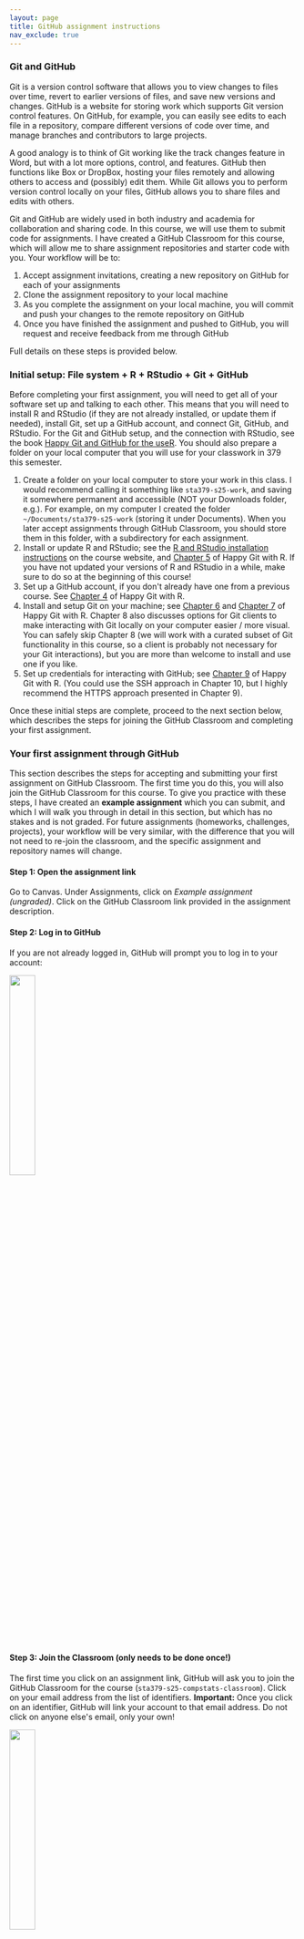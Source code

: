 ```yaml
---
layout: page
title: GitHub assignment instructions
nav_exclude: true
---
```


### Git and GitHub

Git is a version control software that allows you to view changes to files over time, revert to earlier versions of files, and save new versions and changes. GitHub is a website for storing work which supports Git version control features. On GitHub, for example, you can easily see edits to each file in a repository, compare different versions of code over time, and manage branches and contributors to large projects. 

A good analogy is to think of Git working like the track changes feature in Word, but with a lot more options, control, and features. GitHub then functions like Box or DropBox, hosting your files remotely and allowing others to access and (possibly) edit them. While Git allows you to perform version control locally on your files, GitHub allows you to share files and edits with others. 

Git and GitHub are widely used in both industry and academia for collaboration and sharing code. In this course, we will use them to submit code for assignments. I have created a GitHub Classroom for this course, which will allow me to share assignment repositories and starter code with you. Your workflow will be to:

1. Accept assignment invitations, creating a new repository on GitHub for each of your assignments
2. Clone the assignment repository to your local machine
3. As you complete the assignment on your local machine, you will commit and push your changes to the remote repository on GitHub
4. Once you have finished the assignment and pushed to GitHub, you will request and receive feedback from me through GitHub

Full details on these steps is provided below.

### Initial setup: File system + R + RStudio + Git + GitHub

Before completing your first assignment, you will need to get all of your software set up and talking to each other. This means that you will need to install R and RStudio (if they are not already installed, or update them if needed), install Git, set up a GitHub account, and connect Git, GitHub, and RStudio. For the Git and GitHub setup, and the connection with RStudio, see the book [Happy Git and GitHub for the useR](https://happygitwithr.com/). You should also prepare a folder on your local computer that you will use for your classwork in 379 this semester.

1. Create a folder on your local computer to store your work in this class. I would recommend calling it something like `sta379-s25-work`, and saving it somewhere permanent and accessible (NOT your Downloads folder, e.g.). For example, on my computer I created the folder `~/Documents/sta379-s25-work` (storing it under Documents). When you later accept assignments through GitHub Classroom, you should store them in this folder, with a subdirectory for each assignment.
2. Install or update R and RStudio; see the [R and RStudio installation instructions](https://sta379-s25.github.io/resources/software_installation/) on the course website, and [Chapter 5](https://happygitwithr.com/install-r-rstudio) of Happy Git with R. If you have not updated your versions of R and RStudio in a while, make sure to do so at the beginning of this course!
3. Set up a GitHub account, if you don't already have one from a previous course. See [Chapter 4](https://happygitwithr.com/github-acct) of Happy Git with R.
4. Install and setup Git on your machine; see [Chapter 6](https://happygitwithr.com/install-git) and [Chapter 7](https://happygitwithr.com/hello-git) of Happy Git with R. Chapter 8 also discusses options for Git clients to make interacting with Git locally on your computer easier / more visual. You can safely skip Chapter 8 (we will work with a curated subset of Git functionality in this course, so a client is probably not necessary for your Git interactions), but you are more than welcome to install and use one if you like.
5. Set up credentials for interacting with GitHub; see [Chapter 9](https://happygitwithr.com/https-pat) of Happy Git with R. (You could use the SSH approach in Chapter 10, but I highly recommend the HTTPS approach presented in Chapter 9).

Once these initial steps are complete, proceed to the next section below, which describes the steps for joining the GitHub Classroom and completing your first assignment.

### Your first assignment through GitHub

This section describes the steps for accepting and submitting your first assignment on GitHub Classroom. The first time you do this, you will also join the GitHub Classroom for this course. To give you practice with these steps, I have created an **example assignment** which you can submit, and which I will walk you through in detail in this section, but which has no stakes and is not graded. For future assignments (homeworks, challenges, projects), your workflow will be very similar, with the difference that you will not need to re-join the classroom, and the specific assignment and repository names will change.

#### Step 1: Open the assignment link

Go to Canvas. Under Assignments, click on *Example assignment (ungraded)*. Click on the GitHub Classroom link provided in the assignment description.

#### Step 2: Log in to GitHub

If you are not already logged in, GitHub will prompt you to log in to your account:

<img src="https://sta379-s25.github.io/resources/github_instruction_pictures/assignment_link_login.png" width="30%"/>

#### Step 3: Join the Classroom (only needs to be done once!)

The first time you click on an assignment link, GitHub will ask you to join the GitHub Classroom for the course (`sta379-s25-compstats-classroom`). Click on your email address from the list of identifiers. **Important:** Once you click on an identifier, GitHub will link your account to that email address. Do not click on anyone else's email, only your own!

<img src="https://sta379-s25.github.io/resources/github_instruction_pictures/github_classroom_join_classroom.png" width="30%"/>

#### Step 4: Accept the assignment

You will now be prompted to accept the assignment (in this case, `example-assignment`). This will give you access to a new repository on GitHub called `example-assignment-USERNAME` (e.g., `example-assignment-ciaran-evans`). Click the green "Accept this assignment" button.

<img src="https://sta379-s25.github.io/resources/github_instruction_pictures/assignment_accept_assignment.png" width="30%"/>

Once you have accepted the assignment, you will be taken to the assignment repository on GitHub (e.g., `example-assignment-ciaran-evans`). In the example assignment, there are two files already in the repository: `README.md` provides some information about the assignment (short because full assignment instructions are on the course website), and `example_template.R` provides an R script with starter code.

<img src="https://sta379-s25.github.io/resources/github_instruction_pictures/assignment_landing_page.png" width="60%"/>

If you click on the `example_template.R` file, for example, you will see an incomplete R function for calculating the mean, called `my_mean`. In most assignments, you will have one or more .R files, containing starter code and unit tests. Assignments involving C++ will also have one or more `.cpp` starter files.

#### Step 5: Clone the repository to your local computer

Click the green "Code" button, and select HTTPS. You will see a web URL that you can copy to the clipboard:

<img src="https://sta379-s25.github.io/resources/github_instruction_pictures/assignment_get_https.png" width="30%"/>

Click the icon next to this URL to copy it to the clipboard

<img src="https://sta379-s25.github.io/resources/github_instruction_pictures/assignment_copy_url_clipboard.png" width="30%"/>


Now open RStudio, and click *File* -> *New Project*. This will open the new project wizard. Select *Version Control*

<img src="https://sta379-s25.github.io/resources/github_instruction_pictures/new_project_wizard_vc.png" width="30%"/>

Then select *Git*

<img src="https://sta379-s25.github.io/resources/github_instruction_pictures/new_project_wizard_git.png" width="30%"/>

The project wizard will then ask for Git repository info. 

* Paste the URL you copied from GitHub into the "Repository URL" field. 
* Under "Project directory name:", enter the assignment name (e.g., `example-assignment`). 
* Under "Create project as subdirectory of:", browse and select the folder on your local computer that you created for your work in this class (e.g., `Documents/sta379-s25-work`). 
* Select "Open in new session"
* Then click "Create Project".

<img src="https://sta379-s25.github.io/resources/github_instruction_pictures/new_project_wizard_directory_info.png" width="30%"/>

This will clone the repository from GitHub to your local computer, and will create a new R project in that repository. This project will then be opened as a new RStudio session on your computer. In the new RStudio session, click the Files viewer (next to Plots, in one of the four panes). You should see the files for the example assignment repository:

<img src="https://sta379-s25.github.io/resources/github_instruction_pictures/new_project_file_listing.png" width="30%"/>


#### Step 6: Pull

In one of the panes on RStudio, you should see a *Git* tab, which has the Git tools (pull, staging, commit, and push) that we will use to save work and interact with GitHub:

<img src="https://sta379-s25.github.io/resources/github_instruction_pictures/new_assignment_pull_first.png" width="30%"/>

Before doing work in the repository, pull from the remote GitHub repository (click the "Pull" arrow, pointing down). Try to make this a habit whenever you start work on an assignment, or go back to an assignment you have worked on previously. If you are the only one making changes to a repository, and you are only using one computer, then it won't really matter, but it is still a good habit for the future. However, if you are working on the same code across multiple computers, or collaborating with other people, then pulling first is very important!

Because nothing has changed on the remote repository, you will get a message saying everything is up to date:

<img src="https://sta379-s25.github.io/resources/github_instruction_pictures/new_assignment_pull_uptodate.png" width="30%"/>

#### Step 7: Work on the assignment

In this example assignment, you are asked to write a function in R to calculate the mean of a vector, *without* using the existing `mean` function. Open the `example_template.R` file from the assignment repository. You will see the stub of the `my_mean` function, asking you to fill it in.

Suppose that you write the following (incorrect!) code, and save the R script:

<img src="https://sta379-s25.github.io/resources/github_instruction_pictures/example_assignment_initial_incorrect_code.png" width="30%"/>

You then want to go ahead and submit your completed assignment.

#### Step 8: Commit your changes

Once you have made changes in the repository (e.g., made progress writing a function, completed part of the assignment, etc.), you will want to *commit* your changes. A Git *commit* takes a snapshot of your current repository (kind of like saving an essay as `essay1_rough_draft.docx`, only much better). As you complete more of the assignment, you will take more snapshots (more commits) of the update code, and the latest commit has your most recently stored version of the code. However, you can always look back through the previous commits to see what you have changed, and revert to a previous version if necessary (e.g., if it turns out you made a mistake in a later change which caused a bug in your code). 

For an extended homework, challenge, or project, you should commit multiple times. In a homework assignment, plan to commit after you finish each coding question. In a project, plan to commit after you write a cohesive section of the code (e.g., some important helper functions).

To make a commit, go to the Git panel in RStudio, where you will see any files which have changed since the last commit. You can ignore non-code files, like the .gitignore and the .Rproj files. Select the box next to the code files (.R, .cpp, etc) to *stage* them for a commit (if you have used Git previously, this is just doing a `git add`):

<img src="https://sta379-s25.github.io/resources/github_instruction_pictures/example_assignment_staging.png" width="30%"/>

Once you have selected all the files you wish to commit, click the "Commit" box. This will open a new window for the commit, in which you can see the selected files you staged, and the changes you have made to those files (insertions are in green, deletions are in red):

<img src="https://sta379-s25.github.io/resources/github_instruction_pictures/example_assignment_initial_commit_box1.png" width="30%"/>

In the top right, you can also see a box to add a commit message. Enter a short, meaningful message here to describe the commit:

<img src="https://sta379-s25.github.io/resources/github_instruction_pictures/example_assignment_initial_commit_message.png" width="30%"/>

Then click the "Commit" button below the message box. You should see a pop-up "Git Commit" box once the commit is complete:

<img src="https://sta379-s25.github.io/resources/github_instruction_pictures/example_assignment_initial_commit_completed.png" width="30%"/>

You can close the commit boxes now.

#### Step 9: Push your changes to GitHub

Now you have committed changes to your local Git repository, which means that there is a difference between the version of the code on your local machine, and the version on the remote repository. Indeed, in the Git tab on RStudio, you can see that there is a message saying that your local branch is *ahead* of the remote branch (`origin/main`) by 1 commit:

<img src="https://sta379-s25.github.io/resources/github_instruction_pictures/example_assignment_branch_ahead_after_commit.png" width="30%"/>

We want to share the changes in our code with the remote repository. First, if the remote repository on GitHub is up-to-date, you could access your current code from other computers, and collaborators can have the latest edits. Second, if something happens to your local computer, you still have a back-up of all your code on the remote repository. And finally, for the purposes of this class, pushing to GitHub is how you will share your code with me for grading and feedback!

A *push* is how we send code from a local repository to GitHub (whereas a *pull*, recall, is how we go the other way to get code from GitHub to our local computer). Once you have committed your latest changes, click the "Push" button (green arrow, pointing up) in the Git panel in RStudio. You should get a message saying that your changes have been pushed to GitHub:

<img src="https://sta379-s25.github.io/resources/github_instruction_pictures/example_assignment_push_completed.png" width="30%"/>

You can close the pop-up message. Once you have pushed to GitHub, go to your web browser and navigate to the repository on GitHub. In the file list, you can see the corresponding commit message next to the file(s) that you have changed:

<img src="https://sta379-s25.github.io/resources/github_instruction_pictures/example_assignment_updated_file1.png" width="30%"/>

If you click on the file, you can see that the updated version is now on GitHub:

<img src="https://sta379-s25.github.io/resources/github_instruction_pictures/example_assignment_updated_file2.png" width="30%"/>

As with commits, you should push to GitHub multiple times throughout the course of working on your assignment. As a rule, push each time you make a commit.


#### Step 10: Request feedback

Once you have completed the assignment and pushed the final version of your work to GitHub, it is time to request feedback from the grader (me!). The way we will do this is with a Feedback pull request. Now, a pull request is really for requesting that changes on one branch be merged into another branch in the repository, but for simplicity we will not work with branches in this course (though you are welcome to try them out if you like!). Nevertheless, GitHub Classroom allows me to make an automatic pull request called "Feedback" which is created when the assignment repository is created. You can think of this pull request as a way for me to make comments on your code, for you to reply to my comments, and for us both to see the history of comments, requested changes, and commits.

In the GitHub repository, navigate to the "Pull requests" tab. There should be one open pull request, called "Feedback":

<img src="https://sta379-s25.github.io/resources/github_instruction_pictures/pull_request_navigation.png" width="30%"/>

Click on this pull request. The pull request has tabs for Conversation (for us to make comments on the code), Commits, Checks (ignore this for now), and Files changed. Under the Conversation tab, you can see some information automatically populated by GitHub Classroom, and a list of the commits to the repository:

<img src="https://sta379-s25.github.io/resources/github_instruction_pictures/feedback_pr.png" width="30%"/>

**Very Important: DO NOT close or merge the pull request!** You should only every request reviews and make comments.

To request feedback from me, click on the gears symbol next to "Reviewers" on the right:

<img src="https://sta379-s25.github.io/resources/github_instruction_pictures/pr_request_review_1.png" width="30%"/>

Click on my name (`ciaran-evans`) from the list that comes up:

<img src="https://sta379-s25.github.io/resources/github_instruction_pictures/pr_request_reviewer_2.png" width="30%"/>

You should see that I have been assigned to review the code, and you are waiting for my comments:

<img src="https://sta379-s25.github.io/resources/github_instruction_pictures/pr_request_reviewer_3.png" width="30%"/>


#### Step 11: I provide feedback

Now it is my turn to look at your code, and provide feedback. For this example assignment, the initial code submitted was sadly incorrect, so my comments might look something like this:

<img src="https://sta379-s25.github.io/resources/github_instruction_pictures/review_requested.png" width="30%"/>

As you can see, I have left comments describing what needs to be done differently, and I have requested changes to the code.

**If you have Not yet mastered the assignment, I will request changes. If you have Mastered the assignment (or at least the coding portion), I will instead accept your code.**

#### Step 12: Revise code (if needed)


